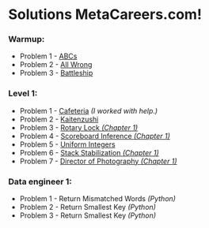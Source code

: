 # Solutions MetaCareers.com!

### Warmup:

- Problem 1 - [ABCs](https://www.metacareers.com/profile/coding_puzzles/?puzzle=513411323351554)
- Problem 2 - [All Wrong](https://www.metacareers.com/profile/coding_puzzles/?puzzle=1082217288848574)
- Problem 3 - [Battleship](https://www.metacareers.com/profile/coding_puzzles/?puzzle=3641006936004915)

### Level 1:

- Problem 1 - [Cafeteria](https://www.metacareers.com/profile/coding_puzzles/?puzzle=203188678289677) _(I worked with help.)_
- Problem 2 - [Kaitenzushi](https://www.metacareers.com/profile/coding_puzzles/?puzzle=958513514962507)
- Problem 3 - [Rotary Lock _(Chapter 1)_](https://www.metacareers.com/profile/coding_puzzles/?puzzle=990060915068194)
- Problem 4 - [Scoreboard Inference _(Chapter 1)_](https://www.metacareers.com/profile/coding_puzzles/?puzzle=348371419980095)
- Problem 5 - [Uniform Integers](https://www.metacareers.com/profile/coding_puzzles/?puzzle=228269118726856)
- Problem 6 - [Stack Stabilization _(Chapter 1)_](https://www.metacareers.com/profile/coding_puzzles/?puzzle=183894130288005)
- Problem 7 - [Director of Photography _(Chapter 1)_](https://www.metacareers.com/profile/coding_puzzles/?puzzle=870874083549040)

### Data engineer 1:

- Problem 1 - Return Mismatched Words _(Python)_
- Problem 2 - Return Smallest Key _(Python)_
- Problem 3 - Return Smallest Key _(Python)_

